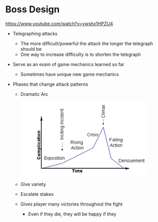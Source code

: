 
# Boss Design

https://www.youtube.com/watch?v=ywshx1HPZU4



- Telegraphing attacks
  - The more difficult/powerful the attack the longer the telegraph should be
  - One way to increase difficulty is to shorten the telegraph

- Serve as an exam of game mechanics learned so far
  - Sometimes have unique new game mechanics

- Phases that change attack patterns
  - Dramatic Arc

    ![Dramatic Arc](assets/images/dramatic-arc.png)
  - Give variety
  - Escalate stakes
  - Gives player many victories throughout the fight
    - Even if they die, they will be happy if they
